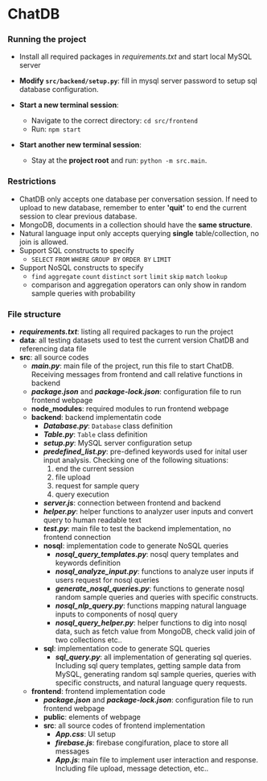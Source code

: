 # ChatDB

### Running the project

+ Install all required packages in *requirements.txt* and start local MySQL server

+ **Modify  `src/backend/setup.py`**: fill in mysql server password to setup sql database configuration.

+ **Start a new terminal session**:
  - Navigate to the correct directory: `cd src/frontend`
  - Run: `npm start`

+ **Start another new terminal session**:
  - Stay at the **project root** and run: `python -m src.main`.



### Restrictions

+ ChatDB only accepts one database per conversation session. If need to upload to new database, remember to enter **'quit'** to end the current session to clear previous database.
+ MongoDB, documents in a collection should have the **same structure**.
+ Natural language input only accepts querying **single** table/collection, no join is allowed.
+ Support SQL constructs to specify
  + `SELECT` `FROM` `WHERE` `GROUP BY` `ORDER BY` `LIMIT`
+ Support NoSQL constructs to specify
  + `find` `aggregate` `count` `distinct` `sort` `limit` `skip` `match` `lookup`
  + comparison and aggregation operators can only show in random sample queries with probability



### File structure

+ ***requirements.txt***:  listing all required packages to run the project
+ **data**: all testing datasets used to test the current version ChatDB and referencing data file
+ **src**: all source codes
  + ***main.py***: main file of the project, run this file to start ChatDB. Receiving messages from frontend and call relative functions in backend
  + ***package.json*** and ***package-lock.json***: configuration file to run frontend webpage
  + **node_modules**: required modules to run frontend webpage
  + **backend**: backend implementatin code
    + ***Database.py***: `Database` class definition
    + ***Table.py***: `Table` class definition
    + ***setup.py***: MySQL server configuration setup
    + ***predefined_list.py***: pre-defined keywords used for inital user input analysis. Checking one of the following situations:
      1. end the current session
      2. file upload
      3. request for sample query
      4. query execution
    + ***server.js***: connection between frontend and backend
    + ***helper.py***: helper functions to analyzer user inputs and convert query to human readable text
    + ***test.py***: main file to test the backend implementation, no frontend connection
    + **nosql**: implementation code to generate NoSQL queries
      + ***nosql_query_templates.py***: nosql query templates and keywords definition
      + ***nosql_analyze_input.py***: functions to analyze user inputs if users request for nosql queries
      + ***generate_nosql_queries.py***: functions to generate nosql random sample queries and queries with specific constructs.
      + ***nosql_nlp_query.py***: functions mapping natural language inputs to components of nosql query
      + ***nosql_query_helper.py***: helper functions to dig into nosql data, such as fetch value from MongoDB, check valid join of two collections etc..
    + **sql**: implementation code to generate SQL queries
      + ***sql_query.py***: all implementation of generating sql queries. Including sql query templates, getting sample data from MySQL, generating random sql sample queries, queries with specific constructs, and natural language query requests.
  + **frontend**: frontend implementation code
    + ***package.json*** and ***package-lock.json***: configuration file to run frontend webpage
    + **public**: elements of webpage
    + **src**: all source codes of frontend implementation
      + ***App.css***: UI setup
      + ***firebase.js***: firebase congifuration, place to store all messages
      + ***App.js***: main file to implement user interaction and response. Including file upload, message detection, etc..